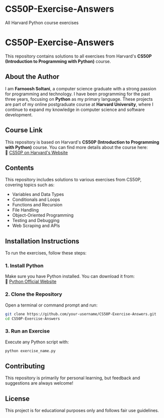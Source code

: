 # CS50P-Exercise-Answers
All Harvard Python course exercises

# **CS50P-Exercise-Answers**  

This repository contains solutions to all exercises from Harvard's **CS50P (Introduction to Programming with Python)** course.  

## **About the Author**  
I am **Farnoosh Soltani**, a computer science graduate with a strong passion for programming and technology. I have been programming for the past three years, focusing on **Python** as my primary language. These projects are part of my online postgraduate course at **Harvard University**, where I continue to expand my knowledge in computer science and software development.  

## **Course Link**  
This repository is based on Harvard's **CS50P (Introduction to Programming with Python)** course. You can find more details about the course here:  
🔗 [CS50P on Harvard's Website](https://cs50.harvard.edu/python/)  

## **Contents**  
This repository includes solutions to various exercises from CS50P, covering topics such as:  
- Variables and Data Types  
- Conditionals and Loops  
- Functions and Recursion  
- File Handling  
- Object-Oriented Programming  
- Testing and Debugging  
- Web Scraping and APIs  

## **Installation Instructions**  
To run the exercises, follow these steps:  

### **1. Install Python**  
Make sure you have Python installed. You can download it from:  
🔗 [Python Official Website](https://www.python.org/downloads/)  

### **2. Clone the Repository**  
Open a terminal or command prompt and run:  
```sh
git clone https://github.com/your-username/CS50P-Exercise-Answers.git  
cd CS50P-Exercise-Answers  
```

### **3. Run an Exercise**  
Execute any Python script with:  
```sh
python exercise_name.py  
```

## **Contributing**  
This repository is primarily for personal learning, but feedback and suggestions are always welcome!  

## **License**  
This project is for educational purposes only and follows fair use guidelines.  

